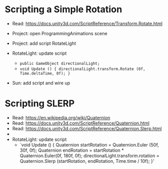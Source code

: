 # Scripting a Simple Rotation

* Read: https://docs.unity3d.com/ScriptReference/Transform.Rotate.html
* Project: open ProgrammingAnimations scene
* Project: add script RotateLight
* RotateLight: update script
  * `public GameObject directionalLight;`
  * `void Update () {
 	 directionalLight.transform.Rotate (0f, Time.deltaTime, 0f);
    }`

* Sun: add script and wire up


# Scripting SLERP

* Read: https://en.wikipedia.org/wiki/Quaternion
* Read: https://docs.unity3d.com/ScriptReference/Quaternion.html
* Read: https://docs.unity3d.com/ScriptReference/Quaternion.Slerp.html
*
* RotateLight: update script
  * `void Update () {
       Quaternion startRotation = Quaternion.Euler (50f, 30f, 0f);
       Quaternion endRotation = startRotation * Quaternion.Euler(0f, 180f, 0f);
       directionalLight.transform.rotation = Quaternion.Slerp (startRotation, endRotation, Time.time / 10f);
     }'

